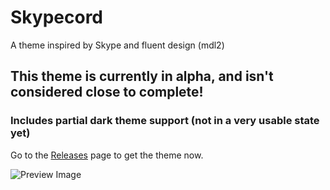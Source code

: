 # Skypecord
A theme inspired by Skype and fluent design (mdl2)

## **This theme is currently in alpha, and isn't considered close to complete!**
### Includes partial dark theme support (not in a very usable state yet)

Go to the [Releases](https://github.com/MasicoreLord/Skypecord/releases) page to get the theme now.

![Preview Image](https://i.imgur.com/yRk5u5b.png)
